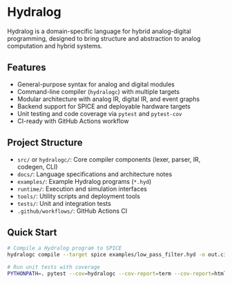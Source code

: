 # Hydralog

Hydralog is a domain-specific language for hybrid analog-digital programming, designed to bring structure and abstraction to analog computation and hybrid systems.

## Features
- General-purpose syntax for analog and digital modules
- Command-line compiler (`hydralogc`) with multiple targets
- Modular architecture with analog IR, digital IR, and event graphs
- Backend support for SPICE and deployable hardware targets
- Unit testing and code coverage via `pytest` and `pytest-cov`
- CI-ready with GitHub Actions workflow

## Project Structure

- `src/` or `hydralogc/`: Core compiler components (lexer, parser, IR, codegen, CLI)
- `docs/`: Language specifications and architecture notes
- `examples/`: Example Hydralog programs (`*.hyd`)
- `runtime/`: Execution and simulation interfaces
- `tools/`: Utility scripts and deployment tools
- `tests/`: Unit and integration tests
- `.github/workflows/`: GitHub Actions CI

## Quick Start
```bash
# Compile a Hydralog program to SPICE
hydralogc compile --target spice examples/low_pass_filter.hyd -o out.cir

# Run unit tests with coverage
PYTHONPATH=. pytest --cov=hydralogc --cov-report=term --cov-report=html
